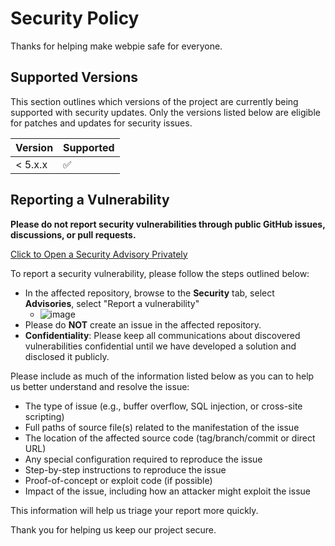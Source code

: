 # Security Policy

Thanks for helping make webpie safe for everyone.

## Supported Versions

This section outlines which versions of the project are currently being supported with security updates. Only the versions listed below are eligible for patches and updates for security issues.

| Version | Supported          |
| ------- | ------------------ |
| < 5.x.x | :white_check_mark: |


## Reporting a Vulnerability

**Please do not report security vulnerabilities through public GitHub issues, discussions, or pull requests.**

[Click to Open a Security Advisory Privately](https://github.com/webpie/webpie/security/advisories/new)

To report a security vulnerability, please follow the steps outlined below:

- In the affected repository, browse to the **Security** tab, select **Advisories**, select "Report a vulnerability"
  - ![image](https://user-images.githubusercontent.com/45884264/217041010-8fd6b96b-329d-4d8e-8838-9b5bf4e1a78d.png)
- Please do **NOT** create an issue in the affected repository.
- **Confidentiality**: Please keep all communications about discovered vulnerabilities confidential until we have developed a solution and disclosed it publicly.

Please include as much of the information listed below as you can to help us better understand and resolve the issue:

- The type of issue (e.g., buffer overflow, SQL injection, or cross-site scripting)
- Full paths of source file(s) related to the manifestation of the issue
- The location of the affected source code (tag/branch/commit or direct URL)
- Any special configuration required to reproduce the issue
- Step-by-step instructions to reproduce the issue
- Proof-of-concept or exploit code (if possible)
- Impact of the issue, including how an attacker might exploit the issue

This information will help us triage your report more quickly.

Thank you for helping us keep our project secure.
